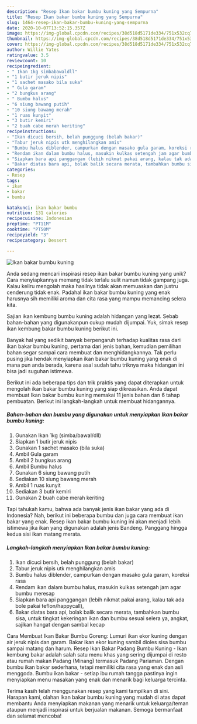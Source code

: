 ```yaml
---
description: "Resep Ikan bakar bumbu kuning yang Sempurna"
title: "Resep Ikan bakar bumbu kuning yang Sempurna"
slug: 1464-resep-ikan-bakar-bumbu-kuning-yang-sempurna
date: 2020-10-07T13:52:15.357Z
image: https://img-global.cpcdn.com/recipes/38d518d5171de334/751x532cq70/ikan-bakar-bumbu-kuning-foto-resep-utama.jpg
thumbnail: https://img-global.cpcdn.com/recipes/38d518d5171de334/751x532cq70/ikan-bakar-bumbu-kuning-foto-resep-utama.jpg
cover: https://img-global.cpcdn.com/recipes/38d518d5171de334/751x532cq70/ikan-bakar-bumbu-kuning-foto-resep-utama.jpg
author: Willie Yates
ratingvalue: 3.5
reviewcount: 10
recipeingredient:
- " Ikan 1kg simbabawaldll"
- "1 butir jeruk nipis"
- "1 sachet masako bila suka"
- " Gula garam"
- "2 bungkus arang"
- " Bumbu halus"
- "6 siung bawang putih"
- "10 siung bawang merah"
- "1 ruas kunyit"
- "3 butir kemiri"
- "2 buah cabe merah keriting"
recipeinstructions:
- "Ikan dicuci bersih, belah punggung (belah bakar)"
- "Tabur jeruk nipis utk menghilangkan amis"
- "Bumbu halus diblender, campurkan dengan masako gula garam, koreksi rasa"
- "Rendam ikan dalam bumbu halus, masukin kulkas setengah jam agar bumbu meresap"
- "Siapkan bara api panggangan (lebih nikmat pakai arang, kalau tak ada bole pakai teflon/happycall),"
- "Bakar diatas bara api, bolak balik secara merata, tambahkan bumbu sisa, untuk tingkat kekeringan ikan dan bumbu sesuai selera ya, angkat, sajikan hangat dengan sambal kecap"
categories:
- Resep
tags:
- ikan
- bakar
- bumbu

katakunci: ikan bakar bumbu 
nutrition: 131 calories
recipecuisine: Indonesian
preptime: "PT11M"
cooktime: "PT50M"
recipeyield: "3"
recipecategory: Dessert

---
```



![Ikan bakar bumbu kuning](https://img-global.cpcdn.com/recipes/38d518d5171de334/751x532cq70/ikan-bakar-bumbu-kuning-foto-resep-utama.jpg)

Anda sedang mencari inspirasi resep ikan bakar bumbu kuning yang unik? Cara menyiapkannya memang tidak terlalu sulit namun tidak gampang juga. Kalau keliru mengolah maka hasilnya tidak akan memuaskan dan justru cenderung tidak enak. Padahal ikan bakar bumbu kuning yang enak harusnya sih memiliki aroma dan cita rasa yang mampu memancing selera kita.

Sajian ikan kembung bumbu kuning adalah hidangan yang lezat. Sebab bahan-bahan yang digunakanpun cukup mudah dijumpai. Yuk, simak resep ikan kembung bakar bumbu kuning berikut ini.

Banyak hal yang sedikit banyak berpengaruh terhadap kualitas rasa dari ikan bakar bumbu kuning, pertama dari jenis bahan, kemudian pemilihan bahan segar sampai cara membuat dan menghidangkannya. Tak perlu pusing jika hendak menyiapkan ikan bakar bumbu kuning yang enak di mana pun anda berada, karena asal sudah tahu triknya maka hidangan ini bisa jadi suguhan istimewa.


Berikut ini ada beberapa tips dan trik praktis yang dapat diterapkan untuk mengolah ikan bakar bumbu kuning yang siap dikreasikan. Anda dapat membuat Ikan bakar bumbu kuning memakai 11 jenis bahan dan 6 tahap pembuatan. Berikut ini langkah-langkah untuk membuat hidangannya.

<!--inarticleads1-->

##### Bahan-bahan dan bumbu yang digunakan untuk menyiapkan Ikan bakar bumbu kuning:

1. Gunakan  Ikan 1kg (simba/bawal/dll)
1. Siapkan 1 butir jeruk nipis
1. Gunakan 1 sachet masako (bila suka)
1. Ambil  Gula garam
1. Ambil 2 bungkus arang
1. Ambil  Bumbu halus
1. Gunakan 6 siung bawang putih
1. Sediakan 10 siung bawang merah
1. Ambil 1 ruas kunyit
1. Sediakan 3 butir kemiri
1. Gunakan 2 buah cabe merah keriting


Tapi tahukah kamu, bahwa ada banyak jenis ikan bakar yang ada di Indonesia? Nah, berikut ini beberapa bumbu dan juga cara membuat ikan bakar yang enak. Resep ikan bakar bumbu kuning ini akan menjadi lebih istimewa jika ikan yang digunakan adalah jenis Bandeng. Panggang hingga kedua sisi ikan matang merata. 

<!--inarticleads2-->

##### Langkah-langkah menyiapkan Ikan bakar bumbu kuning:

1. Ikan dicuci bersih, belah punggung (belah bakar)
1. Tabur jeruk nipis utk menghilangkan amis
1. Bumbu halus diblender, campurkan dengan masako gula garam, koreksi rasa
1. Rendam ikan dalam bumbu halus, masukin kulkas setengah jam agar bumbu meresap
1. Siapkan bara api panggangan (lebih nikmat pakai arang, kalau tak ada bole pakai teflon/happycall),
1. Bakar diatas bara api, bolak balik secara merata, tambahkan bumbu sisa, untuk tingkat kekeringan ikan dan bumbu sesuai selera ya, angkat, sajikan hangat dengan sambal kecap


Cara Membuat Ikan Bakar Bumbu Goreng: Lumuri ikan ekor kuning dengan air jeruk nipis dan garam. Bakar ikan ekor kuning sambil dioles sisa bumbu sampai matang dan harum. Resep Ikan Bakar Padang Bumbu Kuning - Ikan kembung bakar adalah salah satu menu khas yang sering dijumpai di resto atau rumah makan Padang (Minang) termasuk Padang Pariaman. Dengan bumbu ikan bakar sederhana, tetapi memiliki cita rasa yang enak dan asli menggoda. Bumbu ikan bakar - setiap ibu rumah tangga pastinya ingin menyiapkan menu masakan yang enak dan menarik bagi keluarga tercinta. 

Terima kasih telah menggunakan resep yang kami tampilkan di sini. Harapan kami, olahan Ikan bakar bumbu kuning yang mudah di atas dapat membantu Anda menyiapkan makanan yang menarik untuk keluarga/teman ataupun menjadi inspirasi untuk berjualan makanan. Semoga bermanfaat dan selamat mencoba!
